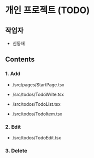 # 개인 프로젝트 (TODO)

## 작업자

- 신동재

## Contents

### 1. Add

- /src/pages/StartPage.tsx

- /src/todos/TodoWrite.tsx
- /src/todos/TodoList.tsx
- /src/todos/TodoItem.tsx

### 2. Edit

- /src/todos/TodoEdit.tsx

### 3. Delete
